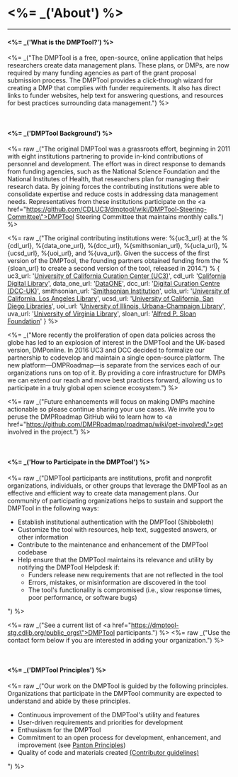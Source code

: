 <%= _('About') %>
===============
<hr>

<h4> <%= _('What is the DMPTool?') %></h4>

<%= _("The DMPTool is a free, open-source, online application that helps researchers create data management plans. These plans, or DMPs, are now required by many funding agencies as part of the grant proposal submission process. The DMPTool provides a click-through wizard for creating a DMP that complies with funder requirements. It also has direct links to funder websites, help text for answering questions, and resources for best practices surrounding data management.") %>

<br>

<h4> <%= _('DMPTool Background') %></h4>
         
<%= raw _("The original DMPTool was a grassroots effort, beginning in 2011 with eight institutions partnering to provide in-kind contributions of personnel and development. The effort was in direct response to demands from funding agencies, such as the National Science Foundation and the National Institutes of Health, that researchers plan for managing their research data. By joining forces the contributing institutions were able to consolidate expertise and reduce costs in addressing data management needs. Representatives from these institutions participate on the <a href=\"https://github.com/CDLUC3/dmptool/wiki/DMPTool-Steering-Committee\">DMPTool Steering Committee</a> that maintains monthly calls.") %>

<%= raw _("The original contributing institutions were: %{uc3_url} at the %{cdl_url}, %{data_one_url}, %{dcc_url}, %{smithsonian_url}, %{ucla_url}, %{ucsd_url}, %{uoi_url}, and %{uva_url}. Given the success of the first version of the DMPTool, the founding partners obtained funding from the %{sloan_url} to create a second version of the tool, released in 2014.") % { uc3_url: '<a href="https://www.cdlib.org/services/uc3/" target="_blank">University of California Curation Center (UC3)</a>', cdl_url: '<a href="https://www.cdlib.org/" target="_blank">California Digital Library</a>', data_one_url: '<a href="https://www.dataone.org/" target="_blank">DataONE</a>', dcc_url: '<a href="https://www.dcc.ac.uk/" target="_blank">Digital Curation Centre (DCC-UK)</a>', smithsonian_url: '<a href="https://www.si.edu/" target="_blank">Smithsonian Institution</a>', ucla_url: '<a href="https://www.library.ucla.edu/" target="_blank">University of California, Los Angeles Library</a>', ucsd_url: '<a href="https://libraries.ucsd.edu/" target="_blank">University of California, San Diego Libraries</a>', uoi_url: '<a href="https://www.library.illinois.edu/" target="_blank">University of Illinois, Urbana-Champaign Library</a>', uva_url: '<a href="https://www.library.virginia.edu/" target="_blank">University of Virginia Library</a>', sloan_url: '<a href="https://sloan.org/" target="_blank">Alfred P. Sloan Foundation</a>' } %>

<%= _("More recently the proliferation of open data policies across the globe has led to an explosion of interest in the DMPTool and the UK-based version, DMPonline. In 2016 UC3 and DCC decided to formalize our partnership to codevelop and maintain a single open-source platform. The new platform—DMPRoadmap—is separate from the services each of our organizations runs on top of it. By providing a core infrastructure for DMPs we can extend our reach and move best practices forward, allowing us to participate in a truly global open science ecosystem.") %>

<%= raw _("Future enhancements will focus on making DMPs machine actionable so please continue sharing your use cases. We invite you to peruse the DMPRoadmap GitHub wiki to learn how to <a href=\"https://github.com/DMPRoadmap/roadmap/wiki/get-involved\">get involved</a> in the project.") %>

<br>

<h4> <%= _('How to Participate in the DMPTool') %></h4>

<%= raw _("DMPTool participants are institutions, profit and nonprofit organizations, individuals, or other groups that leverage the DMPTool as an effective and efficient way to create data management plans. Our community of participating organizations helps to sustain and support the DMPTool in the following ways:<ul><li>Establish institutional authentication with the DMPTool (Shibboleth)</li><li>Customize the tool with resources, help text, suggested answers, or other information</li><li>Contribute to the maintenance and enhancement of the DMPTool codebase</li><li>Help ensure that the DMPTool maintains its relevance and utility by notifying the DMPTool Helpdesk if:<ul><li>Funders release new requirements that are not reflected in the tool</li><li>Errors, mistakes, or misinformation are discovered in the tool</li><li>The tool's functionality is compromised (i.e., slow response times, poor performance, or software bugs)</li></ul></li></ul>") %>

<%= raw _("See a current list of <a href=\"https://dmptool-stg.cdlib.org/public_orgs\">DMPTool participants</a>.") %>
<%= raw _("Use the contact form below if you are interested in adding your organization.") %>

<br>

<h4> <%= _('DMPTool Principles') %></h4>
<%= raw _("Our work on the DMPTool is guided by the following principles. Organizations that participate in the DMPTool community are expected to understand and abide by these principles.<ul><li>Continuous improvement of the DMPTool's utility and features</li><li>User-driven requirements and priorities for development</li><li>Enthusiasm for the DMPTool</li><li>Commitment to an open process for development, enhancement, and improvement (see <a href=\"https://pantonprinciples.org/\">Panton Principles</a>)</li><li>Quality of code and materials created <a href=\"https://github.com/DMPRoadmap/roadmap/blob/development/CONTRIBUTING.md\">(Contributor guidelines)</a></li></ul>") %>

